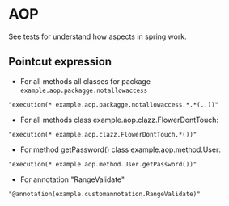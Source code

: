 # AOP

See tests for understand how aspects in spring work.

## Pointcut expression

* For all methods all classes for package `example.aop.packagge.notallowaccess`
```
"execution(* example.aop.packagge.notallowaccess.*.*(..))"
```

* For all methods class example.aop.clazz.FlowerDontTouch:
```
"execution(* example.aop.clazz.FlowerDontTouch.*())"
```

* For method getPassword() class example.aop.method.User:
```
"execution(* example.aop.method.User.getPassword())"
```

* For annotation "RangeValidate"
```
"@annotation(example.customannotation.RangeValidate)"
```